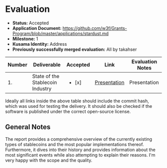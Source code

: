 # Evaluation

- **Status:** Accepted
- **Application Document:** https://github.com/w3f/Grants-Program/blob/master/applications/stardust.md
- **Milestone:** 1
- **Kusama Identity:** Address
- **Previously successfully merged evaluation:** All by takahser

| Number | Deliverable                      | Accepted               | Link                                                                                                                                                      | Evaluation Notes |
| ------ | -------------------------------- | ---------------------- | --------------------------------------------------------------------------------------------------------------------------------------------------------- | ---------------- |
| 1.     | State of the Stablecoin Industry | <ul><li>[x] </li></ul> | [Presentation](https://github.com/adit313/State-of-the-Stablecoin-Industry/blob/79e38f0adc7fa8896948673d2ee7e043000f0d4a/State%20of%20the%20Industry.pdf) | Presentation     |

Ideally all links inside the above table should include the commit hash,
which was used for testing the delivery. It should also be checked if the software is published under the correct open-source license.

## General Notes

The report provides a comprehensive overview of the currently existing types of stablecoins and the most popular implementations thereof. Furthermore, it dives into their history and provides information about the most significant events while also attempting to explain their reasons. I'm very happy with the scope and the quality.
